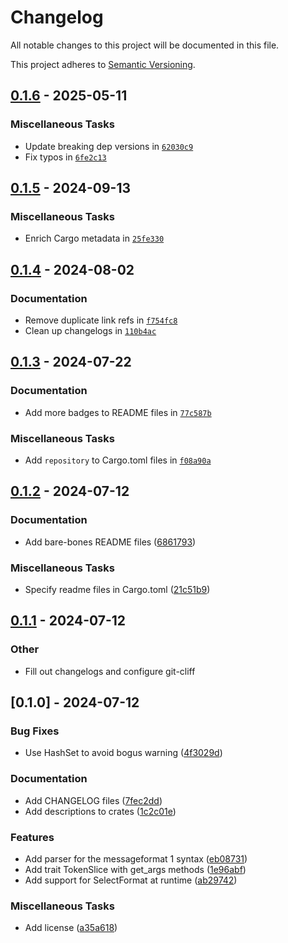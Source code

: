 # Changelog

All notable changes to this project will be documented in this file.

This project adheres to [Semantic Versioning](https://semver.org/spec/v2.0.0.html).



## [0.1.6](https://github.com/JadedBlueEyes/messageformat/compare/mf1-parser-v0.1.5...mf1-parser-v0.1.6) - 2025-05-11

### Miscellaneous Tasks

- Update breaking dep versions in [`62030c9`](https://github.com/JadedBlueEyes/messageformat/commit/62030c922e62fcf7fa7ea2c4348312fb7e253568)
- Fix typos in [`6fe2c13`](https://github.com/JadedBlueEyes/messageformat/commit/6fe2c13120f6ed2d254778e0422a3960ed4d2ea0)



## [0.1.5](https://github.com/JadedBlueEyes/messageformat/compare/mf1-parser-v0.1.4...mf1-parser-v0.1.5) - 2024-09-13

### Miscellaneous Tasks

- Enrich Cargo metadata in [`25fe330`](https://github.com/JadedBlueEyes/messageformat/commit/25fe330d5351a1dc9549af51abf49afcf85199fb)

## [0.1.4](https://github.com/JadedBlueEyes/messageformat/compare/mf1-parser-v0.1.3...mf1-parser-v0.1.4) - 2024-08-02

### Documentation

- Remove duplicate link refs in [`f754fc8`](https://github.com/JadedBlueEyes/messageformat/commit/f754fc8dd33df5b415a7f8af089be0025390fd3c)
- Clean up changelogs in [`110b4ac`](https://github.com/JadedBlueEyes/messageformat/commit/110b4ac49c8fd73aeb9e119950e44c3edb2c00a4)

## [0.1.3](https://github.com/JadedBlueEyes/messageformat/compare/mf1-parser-v0.1.2...mf1-parser-v0.1.3) - 2024-07-22

### Documentation

- Add more badges to README files in [`77c587b`](https://github.com/JadedBlueEyes/messageformat/commit/77c587b5222b26032dfa40eb8777cf0af3f9a32f)

### Miscellaneous Tasks

- Add `repository` to Cargo.toml files in [`f08a90a`](https://github.com/JadedBlueEyes/messageformat/commit/f08a90a8f25cb89d5c1996d992fabec191eda186)

## [0.1.2](https://github.com/JadedBlueEyes/messageformat/compare/mf1-parser-v0.1.1...mf1-parser-v0.1.2) - 2024-07-12

### Documentation

- Add bare-bones README files ([6861793](https://github.com/JadedBlueEyes/messageformat/commit/6861793fe974f384a2136ee1550eba9fbf592796))

### Miscellaneous Tasks

- Specify readme files in Cargo.toml ([21c51b9](https://github.com/JadedBlueEyes/messageformat/commit/21c51b9038d9b74a8cd13b75237f20b1ed11c8c4))

## [0.1.1](https://github.com/JadedBlueEyes/messageformat/compare/mf1-parser-v0.1.0...mf1-parser-v0.1.1) - 2024-07-12

### Other
- Fill out changelogs and configure git-cliff

## [0.1.0] - 2024-07-12

### Bug Fixes

- Use HashSet to avoid bogus warning ([4f3029d](https://github.com/JadedBlueEyes/messageformat/commit/4f3029d35104b389b06bf0628463bf2770bc290f))

### Documentation

- Add CHANGELOG files ([7fec2dd](https://github.com/JadedBlueEyes/messageformat/commit/7fec2ddb40381df682d1dd6fde88375b5b209ef0))
- Add descriptions to crates ([1c2c01e](https://github.com/JadedBlueEyes/messageformat/commit/1c2c01ebce34881b18a28f249c506b8f2950c6f2))

### Features

- Add parser for the messageformat 1 syntax ([eb08731](https://github.com/JadedBlueEyes/messageformat/commit/eb08731f1fee79ccf2ec03501789db9b9b8ca34e))
- Add trait TokenSlice with get_args methods ([1e96abf](https://github.com/JadedBlueEyes/messageformat/commit/1e96abf8118bb2a2aca955c93b796e945a74341f))
- Add support for SelectFormat at runtime ([ab29742](https://github.com/JadedBlueEyes/messageformat/commit/ab29742c8a8c8df3f539e4e09e12f30610161411))

### Miscellaneous Tasks

- Add license ([a35a618](https://github.com/JadedBlueEyes/messageformat/commit/a35a618ee255fa239a40ddee5309a40f778e53f4))
